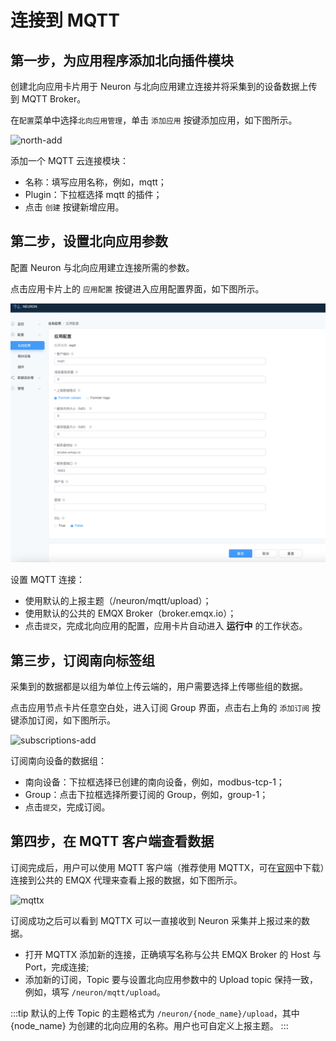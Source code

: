 # 连接到 MQTT

## 第一步，为应用程序添加北向插件模块

创建北向应用卡片用于 Neuron 与北向应用建立连接并将采集到的设备数据上传到 MQTT Broker。

在`配置`菜单中选择`北向应用管理`，单击 `添加应用` 按键添加应用，如下图所示。

![north-add](./assets/north-add.png)

添加一个 MQTT 云连接模块：

* 名称：填写应用名称，例如，mqtt；
* Plugin：下拉框选择 mqtt 的插件；
* 点击 `创建` 按键新增应用。

## 第二步，设置北向应用参数

配置 Neuron 与北向应用建立连接所需的参数。

点击应用卡片上的 `应用配置` 按键进入应用配置界面，如下图所示。

![mqtt-config](./assets/mqtt-config.png)

设置 MQTT 连接：

* 使用默认的上报主题（/neuron/mqtt/upload）；
* 使用默认的公共的 EMQX Broker（broker.emqx.io）；
* 点击`提交`，完成北向应用的配置，应用卡片自动进入 **运行中** 的工作状态。

## 第三步，订阅南向标签组

采集到的数据都是以组为单位上传云端的，用户需要选择上传哪些组的数据。

点击应用节点卡片任意空白处，进入订阅 Group 界面，点击右上角的 `添加订阅` 按键添加订阅，如下图所示。

![subscriptions-add](./assets/subscription-add.png)

订阅南向设备的数据组：

* 南向设备：下拉框选择已创建的南向设备，例如，modbus-tcp-1；
* Group：点击下拉框选择所要订阅的 Group，例如，group-1；
* 点击`提交`，完成订阅。

## 第四步，在 MQTT 客户端查看数据

订阅完成后，用户可以使用 MQTT 客户端（推荐使用 MQTTX，可在[官网](https://www.emqx.com/zh/products/mqttx)中下载）连接到公共的 EMQX 代理来查看上报的数据，如下图所示。

![mqttx](./assets/mqttx.png)

订阅成功之后可以看到 MQTTX 可以一直接收到 Neuron 采集并上报过来的数据。

* 打开 MQTTX 添加新的连接，正确填写名称与公共 EMQX Broker 的 Host 与 Port，完成连接;
* 添加新的订阅，Topic 要与设置北向应用参数中的 Upload topic 保持一致，例如，填写 `/neuron/mqtt/upload`。

:::tip
默认的上传 Topic 的主题格式为 `/neuron/{node_name}/upload`，其中 {node_name} 为创建的北向应用的名称。用户也可自定义上报主题。
:::
